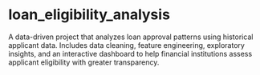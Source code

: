 # loan_eligibility_analysis
A data-driven project that analyzes loan approval patterns using historical applicant data. Includes data cleaning, feature engineering, exploratory insights, and an interactive dashboard to help financial institutions assess applicant eligibility with greater transparency.
